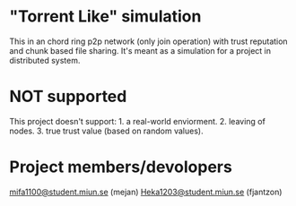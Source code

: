 # "Torrent Like" simulation
This in an chord ring p2p network (only join operation) with trust reputation and chunk based file sharing.
It's meant as a simulation for a project in distributed system.

# NOT supported
This project doesn't support:
    1. a real-world enviorment.
    2. leaving of nodes.
    3. true trust value (based on random values).

# Project members/devolopers
mifa1100@student.miun.se (mejan)
Heka1203@student.miun.se (fjantzon)